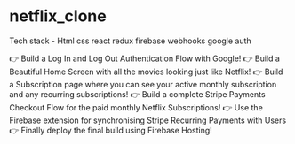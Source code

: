 # netflix_clone
Tech stack  - Html css react redux firebase webhooks google auth


👉 Build a Log In and Log Out Authentication Flow with Google!
👉 Build a Beautiful Home Screen with all the movies looking just like Netflix!
👉 Build a Subscription page where you can see your active monthly subscription and any recurring subscriptions!
👉 Build a complete Stripe Payments Checkout Flow for the paid monthly Netflix Subscriptions!
👉 Use the Firebase extension for synchronising Stripe Recurring Payments with Users
👉 Finally deploy the final build using Firebase Hosting!
